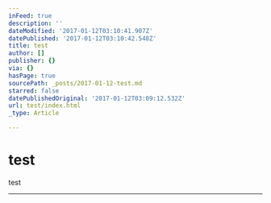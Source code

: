 ```yaml
---
inFeed: true
description: ''
dateModified: '2017-01-12T03:10:41.907Z'
datePublished: '2017-01-12T03:10:42.548Z'
title: test
author: []
publisher: {}
via: {}
hasPage: true
sourcePath: _posts/2017-01-12-test.md
starred: false
datePublishedOriginal: '2017-01-12T03:09:12.532Z'
url: test/index.html
_type: Article

---
```

# test

test

---